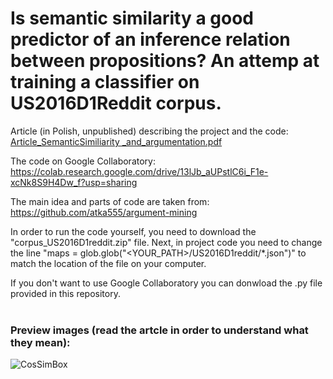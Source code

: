 # Is semantic similarity a good predictor of an inference relation between propositions? An attemp at training a classifier on US2016D1Reddit corpus.

Article (in Polish, unpublished) describing the project and the code:  
[Article_SemanticSimiliarity _and_argumentation.pdf](https://github.com/WojtekPachowiak/Argumentation_SemanticSimiliarity_Python/files/6258989/Article_SemanticSimiliarity._and_argumentation.pdf)

The code on Google Collaboratory:  
https://colab.research.google.com/drive/13lJb_aUPstlC6i_F1e-xcNk8S9H4Dw_f?usp=sharing

The main idea and parts of code are taken from:  
https://github.com/atka555/argument-mining

In order to run the code yourself, you need to download the "corpus_US2016D1reddit.zip" file. Next, in project code you need to change the line "maps = glob.glob("<YOUR_PATH>/US2016D1reddit/\*.json")" to match the location of the file on your computer.

If you don't want to use Google Collaboratory you can donwload the .py file provided in this repository.  
<br/>

### Preview images (read the artcle in order to understand what they mean):
![CosSimBox](https://user-images.githubusercontent.com/50328147/113594283-c8227080-9637-11eb-8dc1-fad3a6209fcb.png)
